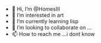 - 👋 Hi, I’m @HomesIII
- 👀 I’m interested in art
- 🌱 I’m currently learning lisp
- 💞️ I’m looking to collaborate on ...
- 📫 How to reach me ...i dont know

<!---
HomesIII/HomesIII is a ✨ special ✨ repository because its `README.md` (this file) appears on your GitHub profile.
You can click the Preview link to take a look at your changes.
--->
